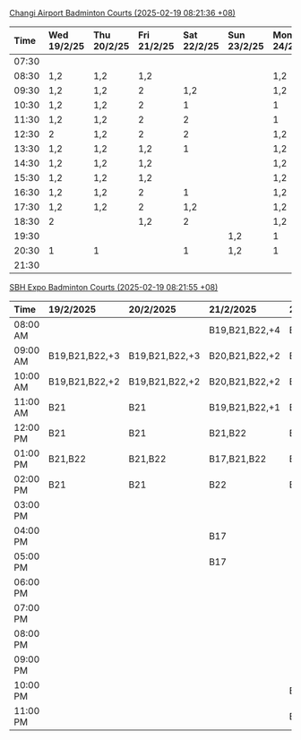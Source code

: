 [Changi Airport Badminton Courts (2025-02-19 08:21:36 +08)](https://www.carc.org.sg/FacilityBooking.aspx)

| Time   | Wed 19/2/25   | Thu 20/2/25   | Fri 21/2/25   | Sat 22/2/25   | Sun 23/2/25   | Mon 24/2/25   | Tue 25/2/25   |
|:-------|:--------------|:--------------|:--------------|:--------------|:--------------|:--------------|:--------------|
| 07:30  |               |               |               |               |               |               |               |
| 08:30  | 1,2           | 1,2           | 1,2           |               |               | 1,2           | 1,2           |
| 09:30  | 1,2           | 1,2           | 2             | 1,2           |               | 1,2           | 1,2           |
| 10:30  | 1,2           | 1,2           | 2             | 1             |               | 1             | 1,2           |
| 11:30  | 1,2           | 1,2           | 2             | 2             |               | 1             | 1,2           |
| 12:30  | 2             | 1,2           | 2             | 2             |               | 1,2           | 1,2           |
| 13:30  | 1,2           | 1,2           | 1,2           | 1             |               | 1,2           | 1,2           |
| 14:30  | 1,2           | 1,2           | 1,2           |               |               | 1,2           | 1,2           |
| 15:30  | 1,2           | 1,2           | 1,2           |               |               | 1,2           | 1,2           |
| 16:30  | 1,2           | 1,2           | 2             | 1             |               | 1,2           | 1,2           |
| 17:30  | 1,2           | 1,2           | 2             | 1,2           |               | 1,2           | 1,2           |
| 18:30  | 2             |               | 1,2           | 2             |               | 1,2           | 1,2           |
| 19:30  |               |               |               |               | 1,2           | 1             | 2             |
| 20:30  | 1             | 1             |               | 1             | 1,2           | 1             | 2             |
| 21:30  |               |               |               |               |               |               |               |

[SBH Expo Badminton Courts (2025-02-19 08:21:55 +08)](https://singaporebadmintonhall.getomnify.com/widgets/O3MRKGBH359GA55KHMG1RD)

| Time     | 19/2/2025      | 20/2/2025      | 21/2/2025      | 22/2/2025      | 23/2/2025      | 24/2/2025    | 25/2/2025      |
|:---------|:---------------|:---------------|:---------------|:---------------|:---------------|:-------------|:---------------|
| 08:00 AM |                |                | B19,B21,B22,+4 | B16            |                |              | B15,B16,B17,+4 |
| 09:00 AM | B19,B21,B22,+3 | B19,B21,B22,+3 | B20,B21,B22,+2 | B16,B17        |                |              | B15,B16,B17,+4 |
| 10:00 AM | B19,B21,B22,+2 | B19,B21,B22,+2 | B20,B21,B22,+2 | B19,B20,B22,+2 |                |              | B19,B21,B22,+8 |
| 11:00 AM | B21            | B21            | B19,B21,B22,+1 | B18,B20,B22,+1 |                |              | B19,B21,B22,+8 |
| 12:00 PM | B21            | B21            | B21,B22        | B18,B20,B22,+1 |                |              | B19,B21,B22,+9 |
| 01:00 PM | B21,B22        | B21,B22        | B17,B21,B22    | B18,B19,B22    |                |              | B19,B21,B22,+9 |
| 02:00 PM | B21            | B21            | B22            | B21,B22        |                |              | B19,B21,B22,+8 |
| 03:00 PM |                |                |                |                |                |              | B12,B17,B18    |
| 04:00 PM |                |                | B17            |                |                |              |                |
| 05:00 PM |                |                | B17            |                |                |              | B13,B14        |
| 06:00 PM |                |                |                |                |                |              |                |
| 07:00 PM |                |                |                |                |                |              | B22            |
| 08:00 PM |                |                |                |                |                |              |                |
| 09:00 PM |                |                |                |                |                | B14,B15,B16  |                |
| 10:00 PM |                |                |                | B17,B20,B21,+6 | B19,B20,B21,+6 | A10,A8,A9,+7 |                |
| 11:00 PM |                |                |                | B20,B21,B22,+6 | B20,B21,B22,+8 | A10,A8,A9,+7 |                |
